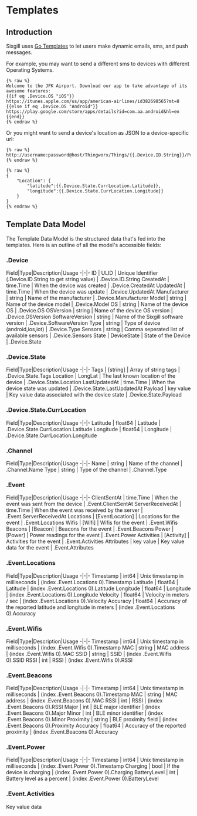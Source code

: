 # Templates

## Introduction

Sixgill uses [Go Templates](https://golang.org/pkg/html/template/) to let users make dynamic emails, sms, and push messages.  

For example, you may want to send a different sms to devices with different Operating Systems.

```
{% raw %}
Welcome to the JFK Airport. Download our app to take advantage of its awesome features:
{{if eq .Device.OS "iOS"}}
https://itunes.apple.com/us/app/american-airlines/id382698565?mt=8
{{else if eq .Device.OS "Android"}}
https://play.google.com/store/apps/details?id=com.aa.android&hl=en
{{end}}
{% endraw %}
```

Or you might want to send a device's location as JSON to a device-specific url:

```
{% raw %}
http://username:password@host/Thingworx/Things/{{.Device.ID.String}}/Properties/Location
{% endraw %}
```

```
{% raw %}
{
    "Location": {
        "latitude":{{.Device.State.CurrLocation.Latitude}},
        "longitude":{{.Device.State.CurrLocation.Longitude}}
    }
}
{% endraw %}
```

## Template Data Model

The Template Data Model is the structured data that's fed into the templates. Here is an outline of all the model's accessible fields:

### .Device

Field|Type|Description|Usage
-|-|-
ID | ULID | Unique Identifier (.Device.ID.String to get string value) | .Device.ID.String
CreatedAt | time.Time | When the device was created | .Device.CreatedAt
UpdatedAt | time.Time | When the device was update | .Device.UpdatedAt
Manufacturer | string | Name of the manufacturer | .Device.Manufacturer
Model | string | Name of the device model | .Device.Model
OS | string | Name of the device OS | .Device.OS
OSVersion | string | Name of the device OS version | .Device.OSVersion
SoftwareVersion | string | Name of the Sixgill software version | .Device.SoftwareVersion
Type | string | Type of device (android,ios,iot) | .Device.Type
Sensors | string | Comma seperated list of available sensors | .Device.Sensors
State | DeviceState | State of the Device | .Device.State

### .Device.State

Field|Type|Description|Usage
-|-|-
Tags | [string] | Array of string tags | .Device.State.Tags
Location | LongLat | The last known location of the device | .Device.State.Location
LastUpdatedAt | time.Time | When the device state was updated | .Device.State.LastUpdatedAt
Payload | key value | Key value data associated with the device state | .Device.State.Payload

### .Device.State.CurrLocation

Field|Type|Description|Usage
-|-|-
Latitude | float64 | Latitude | .Device.State.CurrLocation.Latitude
Longitude | float64 | Longitude | .Device.State.CurrLocation.Longitude

### .Channel

Field|Type|Description|Usage
-|-|-
Name | string | Name of the channel | .Channel.Name
Type | string | Type of the channel | .Channel.Type

### .Event

Field|Type|Description|Usage
-|-|-
ClientSentAt | time.Time | When the event was sent from the device | .Event.ClientSentAt
ServerReceivedAt | time.Time | When the event was received by the server | .Event.ServerReceivedAt
Locations | [EventLocation] | Locations for the event | .Event.Locations
Wifis | [Wifi] | Wifis for the event | .Event.Wifis
Beacons | [Beacon] | Beacons for the event | .Event.Beacons
Power | [Power] | Power readings for the event | .Event.Power
Activities | [Activity] | Activities for the event | .Event.Activities
Attributes | key value | Key value data for the event | .Event.Attributes

### .Event.Locations

Field|Type|Description|Usage
-|-|-
Timestamp | int64 | Unix timestamp in milliseconds | (index .Event.Locations 0).Timestamp
Latitude | float64 | Latitude | (index .Event.Locations 0).Latitude
Longitude | float64 | Longitude | (index .Event.Locations 0).Longitude
Velocity | float64 | Velocity in meters / sec | (index .Event.Locations 0).Velocity
Accuracy | float64 | Accuracy of the reported latitude and longitude in meters | (index .Event.Locations 0).Accuracy

### .Event.Wifis

Field|Type|Description|Usage
-|-|-
Timestamp | int64 | Unix timestamp in milliseconds | (index .Event.Wifis 0).Timestamp
MAC | string | MAC address | (index .Event.Wifis 0).MAC
SSID | string | SSID | (index .Event.Wifis 0).SSID
RSSI | int | RSSI | (index .Event.Wifis 0).RSSI

### .Event.Beacons

Field|Type|Description|Usage
-|-|-
Timestamp | int64 | Unix timestamp in milliseconds | (index .Event.Beacons 0).Timestamp
MAC | string | MAC address | (index .Event.Beacons 0).MAC
RSSI | int | RSSI | (index .Event.Beacons 0).RSSI
Major | int | BLE major identifier | (index .Event.Beacons 0).Major
Minor | int | BLE minor identifier | (index .Event.Beacons 0).Minor
Proximity | string | BLE proximity field | (index .Event.Beacons 0).Proximity
Accuracy | float64 | Accuracy of the reported proximity | (index .Event.Beacons 0).Accuracy

### .Event.Power

Field|Type|Description|Usage
-|-|-
Timestamp | int64 | Unix timestamp in milliseconds | (index .Event.Power 0).Timestamp
Charging | bool | If the device is charging | (index .Event.Power 0).Charging
BatteryLevel | int | Battery level as a percent | (index .Event.Power 0).BatteryLevel

### .Event.Activities

Key value data
